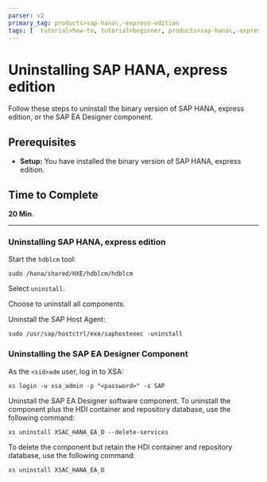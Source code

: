 ```yaml
---
parser: v2
primary_tag: products>sap-hana\,-express-edition
tags: [  tutorial>how-to, tutorial>beginner, products>sap-hana\,-express-edition  ]
---
```

# Uninstalling SAP HANA, express edition
<!-- description --> Follow these steps to uninstall the binary version of SAP HANA, express edition, or the SAP EA Designer component.

## Prerequisites  
- **Setup:** You have installed the binary version of SAP HANA, express edition.
## Time to Complete
**20 Min**.

---


### Uninstalling SAP HANA, express edition



Start the `hdblcm` tool:

`sudo /hana/shared/HXE/hdblcm/hdblcm`


Select `uninstall`.

Choose to uninstall all components.

Uninstall the SAP Host Agent:

`sudo /usr/sap/hostctrl/exe/saphostexec -uninstall`



### Uninstalling the SAP EA Designer Component



As the `<sid>adm` user, log in to XSA:

`xs login -u xsa_admin -p "<password>" -s SAP`

Uninstall the SAP EA Designer software component. To uninstall the component plus the HDI container and repository database, use the following command:

`xs uninstall XSAC_HANA_EA_D --delete-services`

To delete the component but retain the HDI container and repository database, use the following command:

`xs uninstall XSAC_HANA_EA_D`



